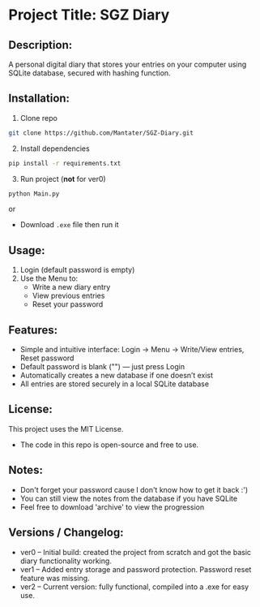 # Project Title: SGZ Diary 

## Description:
A personal digital diary that stores your entries on your computer using SQLite database, secured with hashing function.

## Installation:
1. Clone repo
```sh
git clone https://github.com/Mantater/SGZ-Diary.git
```
2. Install dependencies
```sh
pip install -r requirements.txt
```
3. Run project (**not** for ver0)
```sh
python Main.py
```

or

- Download `.exe` file then run it


## Usage:
1. Login (default password is empty)
2. Use the Menu to:
    - Write a new diary entry
    - View previous entries
    - Reset your password

## Features:
- Simple and intuitive interface: Login → Menu → Write/View entries, Reset password
- Default password is blank ("") — just press Login
- Automatically creates a new database if one doesn’t exist
- All entries are stored securely in a local SQLite database

## License:
This project uses the MIT License.
- The code in this repo is open-source and free to use.

## Notes:
- Don't forget your password cause I don't know how to get it back :')
- You can still view the notes from the database if you have SQLite 
- Feel free to download 'archive' to view the progression

## Versions / Changelog:
- ver0 – Initial build: created the project from scratch and got the basic diary functionality working.
- ver1 – Added entry storage and password protection. Password reset feature was missing.
- ver2 – Current version: fully functional, compiled into a .exe for easy use.
